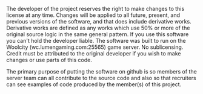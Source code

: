 The developer of the project reserves the right to make changes to this license at any time.
Changes will be applied to all future, present, and previous versions of the software, and that does include derivative works.
Derivative works are defined as any works which use 50% or more of the original source logic in the same general pattern.
If you use this software you can't hold the developer liable.
The software was built to run on the Woolcity (wc.lumengaming.com:25565) game server.
No sublicensing. Credit must be attributed to the original developer if you wish to
make changes or use parts of this code.


The primary purpose of putting the software on github is so members of the server
team can all contribute to the source code and also so that recruiters can see 
examples of code produced by the member(s) of this project.